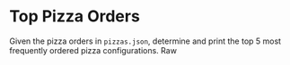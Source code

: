 # Top Pizza Orders

Given the pizza orders in `pizzas.json`,  determine and print the top 5 most frequently ordered pizza configurations.
Raw